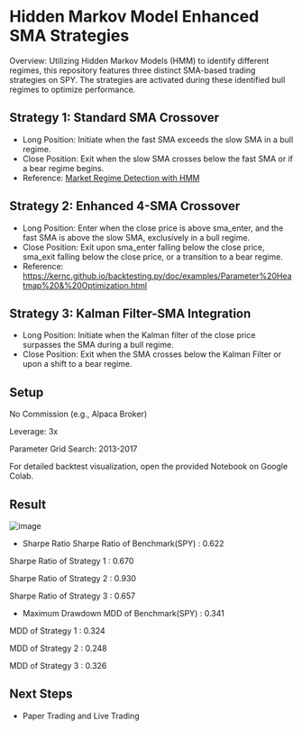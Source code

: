 # Hidden Markov Model Enhanced SMA Strategies

Overview: Utilizing Hidden Markov Models (HMM) to identify different regimes, this repository features three distinct SMA-based trading strategies on SPY. The strategies are activated during these identified bull regimes to optimize performance.

## Strategy 1: Standard SMA Crossover

- Long Position: Initiate when the fast SMA exceeds the slow SMA in a bull regime.
- Close Position: Exit when the slow SMA crosses below the fast SMA or if a bear regime begins.
- Reference: [Market Regime Detection with HMM](https://www.quantstart.com/articles/market-regime-detection-using-hidden-markov-models-in-qstrader/)
 
## Strategy 2: Enhanced 4-SMA Crossover

- Long Position: Enter when the close price is above sma_enter, and the fast SMA is above the slow SMA, exclusively in a bull regime.
- Close Position: Exit upon sma_enter falling below the close price, sma_exit falling below the close price, or a transition to a bear regime.
- Reference: https://kernc.github.io/backtesting.py/doc/examples/Parameter%20Heatmap%20&%20Optimization.html
 
## Strategy 3: Kalman Filter-SMA Integration

- Long Position: Initiate when the Kalman filter of the close price surpasses the SMA during a bull regime.
- Close Position: Exit when the SMA crosses below the Kalman Filter or upon a shift to a bear regime.

## Setup
No Commission (e.g., Alpaca Broker)

Leverage: 3x

Parameter Grid Search: 2013-2017

For detailed backtest visualization, open the provided Notebook on Google Colab.


## Result
![image](https://github.com/Bensk-96/HMM-MAs-Crossover-Strategy/assets/91371262/05117633-4020-4da4-9155-35fda3710bbb)

- Sharpe Ratio
Sharpe Ratio of Benchmark(SPY) : 0.622

Sharpe Ratio of Strategy 1 : 0.670

Sharpe Ratio of Strategy 2 : 0.930

Sharpe Ratio of Strategy 3 : 0.657

- Maximum Drawdown
MDD of Benchmark(SPY) : 0.341

MDD of Strategy 1 : 0.324

MDD of Strategy 2 : 0.248

MDD of Strategy 3 : 0.326

## Next Steps
- Paper Trading and Live Trading
